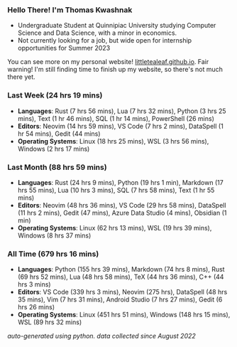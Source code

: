 
### Hello There! I'm Thomas Kwashnak

- Undergraduate Student at Quinnipiac University studying Computer Science and Data Science, with a minor in economics.
- Not currently looking for a job, but wide open for internship opportunities for Summer 2023

You can see more on my personal website! [littletealeaf.github.io](https://littletealeaf.github.io). Fair warning! I'm still finding time to finish up my website, so there's not much there yet.

### Last Week (24 hrs 19 mins)
- **Languages**: Rust (7 hrs 56 mins), Lua (7 hrs 32 mins), Python (3 hrs 25 mins), Text (1 hr 46 mins), SQL (1 hr 14 mins), PowerShell (26 mins)
- **Editors**: Neovim (14 hrs 59 mins), VS Code (7 hrs 2 mins), DataSpell (1 hr 54 mins), Gedit (44 mins)
- **Operating Systems**: Linux (18 hrs 25 mins), WSL (3 hrs 56 mins), Windows (2 hrs 17 mins)
    
### Last Month (88 hrs 59 mins)
- **Languages**: Rust (24 hrs 9 mins), Python (19 hrs 1 min), Markdown (17 hrs 55 mins), Lua (10 hrs 3 mins), SQL (7 hrs 58 mins), Text (1 hr 55 mins)
- **Editors**: Neovim (48 hrs 36 mins), VS Code (29 hrs 58 mins), DataSpell (11 hrs 2 mins), Gedit (47 mins), Azure Data Studio (4 mins), Obsidian (1 min)
- **Operating Systems**: Linux (62 hrs 13 mins), WSL (19 hrs 39 mins), Windows (8 hrs 37 mins)
    
### All Time (679 hrs 16 mins)
- **Languages**: Python (155 hrs 39 mins), Markdown (74 hrs 8 mins), Rust (69 hrs 52 mins), Lua (48 hrs 58 mins), TeX (44 hrs 36 mins), C++ (44 hrs 3 mins)
- **Editors**: VS Code (339 hrs 3 mins), Neovim (275 hrs), DataSpell (48 hrs 35 mins), Vim (7 hrs 31 mins), Android Studio (7 hrs 27 mins), Gedit (6 hrs 26 mins)
- **Operating Systems**: Linux (451 hrs 51 mins), Windows (148 hrs 15 mins), WSL (89 hrs 32 mins)
    

*auto-generated using python. data collected since August 2022*

